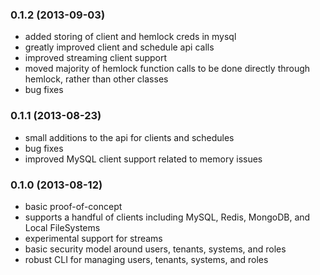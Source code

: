 ### 0.1.2 (2013-09-03)

- added storing of client and hemlock creds in mysql
- greatly improved client and schedule api calls
- improved streaming client support
- moved majority of hemlock function calls to be done directly through hemlock, rather than other classes
- bug fixes

### 0.1.1 (2013-08-23)

- small additions to the api for clients and schedules
- bug fixes
- improved MySQL client support related to memory issues

### 0.1.0 (2013-08-12)

- basic proof-of-concept
- supports a handful of clients including MySQL, Redis, MongoDB, and Local FileSystems
- experimental support for streams
- basic security model around users, tenants, systems, and roles
- robust CLI for managing users, tenants, systems, and roles
